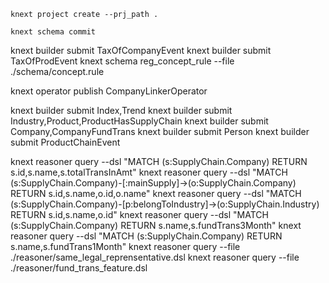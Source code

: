 
```shell
knext project create --prj_path .
```
```
knext schema commit
```
knext builder submit TaxOfCompanyEvent
knext builder submit TaxOfProdEvent
knext schema reg_concept_rule --file ./schema/concept.rule

knext operator publish CompanyLinkerOperator

knext builder submit Index,Trend
knext builder submit Industry,Product,ProductHasSupplyChain
knext builder submit Company,CompanyFundTrans
knext builder submit Person
knext builder submit ProductChainEvent

knext reasoner query --dsl "MATCH (s:SupplyChain.Company) RETURN s.id,s.name,s.totalTransInAmt"
knext reasoner query --dsl "MATCH (s:SupplyChain.Company)-[:mainSupply]->(o:SupplyChain.Company) RETURN s.id,s.name,o.id,o.name"
knext reasoner query --dsl "MATCH (s:SupplyChain.Company)-[p:belongToIndustry]->(o:SupplyChain.Industry) RETURN s.id,s.name,o.id"
knext reasoner query --dsl "MATCH (s:SupplyChain.Company) RETURN s.name,s.fundTrans3Month"
knext reasoner query --dsl "MATCH (s:SupplyChain.Company) RETURN s.name,s.fundTrans1Month"
knext reasoner query --file ./reasoner/same_legal_reprensentative.dsl
knext reasoner query --file ./reasoner/fund_trans_feature.dsl

